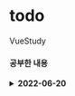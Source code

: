 # todo
 VueStudy

#### 공부한 내용
<details>
<summary><b>2022-06-20</b></summary>
<div markdown="1">       
<ul>
    <li>v-model 사용</li>
    <li>v-for 사용</li>
    <li>ref</li>
    <li>{{}} index 인자 받아 올 수 있다.</li>
</ul>
</div>
<details>
<summary><b>공부(업데이트) 할 내용</b></summary>
<div markdown="1">
    <ul>
        <li>Data DB에 저장 ---> DB 연결(Back)</li>
        <li>component화</li>
        <li></li>
    </ul>
</div>
</details>
</details>